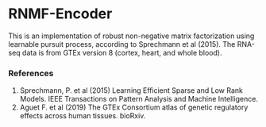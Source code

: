 # RNMF-Encoder

This is an implementation of robust non-negative matrix factorization using learnable pursuit process, according to Sprechmann et al (2015). The RNA-seq data is from GTEx version 8 (cortex, heart, and whole blood).

### References
1. Sprechmann, P. et al (2015) Learning Efficient Sparse and Low Rank Models. IEEE Transactions on Pattern Analysis and Machine Intelligence. 
2. Aguet F. et al (2019) The GTEx Consortium atlas of genetic regulatory effects across human tissues. bioRxiv.
